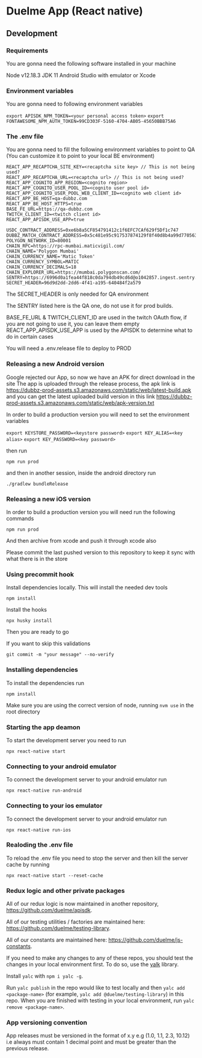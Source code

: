 # Duelme App (React native)

## Development

### Requirements

You are gonna need the following software installed in your machine

Node v12.18.3
JDK 11
Android Studio with emulator or Xcode

### Environment variables

You are gonna need to following environment variables

`export APISDK_NPM_TOKEN=<your personal access token>`
`export FONTAWESOME_NPM_AUTH_TOKEN=99CD303F-5160-4704-AB05-45650BBB75A6`

### The .env file

You are gonna need to fill the following environment variables to point to QA (You can customize it to point to your local BE environment)

```
REACT_APP_RECAPTCHA_SITE_KEY=<recaptcha site key> // This is not being used?
REACT_APP_RECAPTCHA_URL=<recaptcha url> // This is not being used?
REACT_APP_COGNITO_APP_REGION=<cognito region>
REACT_APP_COGNITO_USER_POOL_ID=<cognito user pool id>
REACT_APP_COGNITO_USER_POOL_WEB_CLIENT_ID=<cognito web client id>
REACT_APP_BE_HOST=qa-dubbz.com
REACT_APP_BE_HOST_HTTPS=true
BASE_FE_URL=https://qa-dubbz.com
TWITCH_CLIENT_ID=<twitch client id>
REACT_APP_APISDK_USE_APP=true

USDC_CONTRACT_ADDRESS=0xe6b8a5CF854791412c1f6EFC7CAf629f5Df1c747
DUBBZ_MATCH_CONTRACT_ADDRESS=0x5c481e95c917537874129f8f40d8b4a99d770563
POLYGON_NETWORK_ID=80001
CHAIN_RPC=https://rpc-mumbai.maticvigil.com/
CHAIN_NAME='Polygon Mumbai'
CHAIN_CURRENCY_NAME='Matic Token'
CHAIN_CURRENCY_SYMBOL=MATIC
CHAIN_CURRENCY_DECIMALS=18
CHAIN_EXPLORER_URL=https://mumbai.polygonscan.com/
SENTRY=https://6996d0a1fea44f818c0da794db49cd6d@o1042857.ingest.sentry.io/4504327613251584
SECRET_HEADER=96d9d2dd-2dd6-4f41-a195-640484f2a579
```

The SECRET_HEADER is only needed for QA environment

The SENTRY listed here is the QA one, do not use it for prod builds.

BASE_FE_URL & TWITCH_CLIENT_ID are used in the twitch OAuth flow, if you are not going to use it, you can leave them empty
REACT_APP_APISDK_USE_APP is used by the APISDK to determine what to do in certain cases

You will need a .env.release file to deploy to PROD

### Releasing a new Android version

Google rejected our App, so now we have an APK for direct download in the site
The app is uploaded through the release process, the apk link is https://dubbz-prod-assets.s3.amazonaws.com/static/web/latest-build.apk
and you can get the latest uploaded build version in this link
https://dubbz-prod-assets.s3.amazonaws.com/static/web/apk-version.txt

In order to build a production version you will need to set the environment variables

`export KEYSTORE_PASSWORD=<keystore password>`
`export KEY_ALIAS=<key alias>`
`export KEY_PASSWORD=<key password>`

then run

`npm run prod`

and then in another session, inside the android directory run

`./gradlew bundleRelease`

### Releasing a new iOS version

In order to build a production version you will need run the following commands

`npm run prod`

And then archive from xcode and push it through xcode also

Please commit the last pushed version to this repository to keep it sync with what there is in the store

### Using precommit hook

Install dependencies locally. This will install the needed dev tools

`npm install`

Install the hooks

`npx husky install`

Then you are ready to go

If you want to skip this validations

`git commit -m "your message" --no-verify`

### Installing dependencies

To install the dependencies run

`npm install`

Make sure you are using the correct version of node, running `nvm use` in the root directory

### Starting the app deamon

To start the development server you need to run

`npx react-native start`

### Connecting to your android emulator

To connect the development server to your android emulator run

`npx react-native run-android`

### Connecting to your ios emulator

To connect the development server to your android emulator run

`npx react-native run-ios`

### Realoding the .env file

To reload the .env file you need to stop the server and then kill the server cache by running

`npx react-native start --reset-cache`

### Redux logic and other private packages

All of our redux logic is now maintained in another repository, https://github.com/duelme/apisdk.

All of our testing utilities / factories are maintained here: https://github.com/duelme/testing-library.

All of our constants are maintained here: https://github.com/duelme/js-constants.

If you need to make any changes to any of these repos, you should test the changes in your local environment first. To do so, use the [yalk](https://github.com/wclr/yalc) library.

Install `yalc` with `npm i yalc -g`.

Run `yalc publish` in the repo would like to test locally and then `yalc add <package-name>` (for example, `yalc add @duelme/testing-library`) in this repo. When you are finished with testing in your local environment, run `yalc remove <package-name>`.

### App versioning convention

App releases must be versioned in the format of x.y e.g (1.0, 1.1, 2.3, 10.12) i.e always must contain 1 decimal point and must be greater than the previous release.
